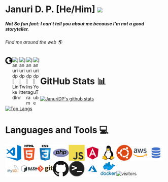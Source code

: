 # Januri D. P. [He/Him] <img src="https://raw.githubusercontent.com/vatsa287/vatsa287/master/assets/Hi.gif?raw=true" width="30px">

##### Not So fun fact: I can't tell you about me because I'm not a good storyteller.

###### Find me around the web 🌎

[<img align="left" alt="januridp.com" width="22px" src="https://raw.githubusercontent.com/iconic/open-iconic/master/svg/globe.svg" />][website]
[<img align="left" alt="januridp | LinkedIn" width="22px" src="https://cdn.jsdelivr.net/npm/simple-icons@v3/icons/linkedin.svg" />][linkedin]
[<img align="left" alt="januridp | Twitter" width="22px" src="https://cdn.jsdelivr.net/npm/simple-icons@v3/icons/twitter.svg" />][twitter]
[<img align="left" alt="januridp | Instagram" width="22px" src="https://cdn.jsdelivr.net/npm/simple-icons@v3/icons/instagram.svg" />][instagram]
[<img align="left" alt="januridp | YouTube" width="22px" src="https://cdn.jsdelivr.net/npm/simple-icons@v3/icons/youtube.svg" />][youtube]

<br>

# GitHub Stats 📊
[![JanuriDP's github stats](https://github-readme-stats.vercel.app/api?username=januridp&show_icons=true&theme=dark)](https://github.com/januridp)

[![Top Langs](https://github-readme-stats.vercel.app/api/top-langs/?username=januridp&layout=compact)](https://github.com/januridp)

# Languages and Tools :computer:

<img align="left" alt="Visual Studio Code" width="50px" src="https://raw.githubusercontent.com/github/explore/80688e429a7d4ef2fca1e82350fe8e3517d3494d/topics/visual-studio-code/visual-studio-code.png" />
<img align="left" alt="HTML5" width="50px" src="https://raw.githubusercontent.com/github/explore/80688e429a7d4ef2fca1e82350fe8e3517d3494d/topics/html/html.png" />
<img align="left" alt="CSS3" width="50px" src="https://raw.githubusercontent.com/github/explore/80688e429a7d4ef2fca1e82350fe8e3517d3494d/topics/css/css.png" />
<img align="left" alt="PHP" width="50px" src="https://raw.githubusercontent.com/github/explore/ccc16358ac4530c6a69b1b80c7223cd2744dea83/topics/php/php.png" />
<img align="left" alt="JavaScript" width="50px" src="https://raw.githubusercontent.com/github/explore/80688e429a7d4ef2fca1e82350fe8e3517d3494d/topics/javascript/javascript.png" />
<img align="left" alt="Angular" width="50px" src="https://raw.githubusercontent.com/github/explore/80688e429a7d4ef2fca1e82350fe8e3517d3494d/topics/angular/angular.png" />
<img align="left" alt="Linux" width="50px" src="https://raw.githubusercontent.com/github/explore/80688e429a7d4ef2fca1e82350fe8e3517d3494d/topics/linux/linux.png" />
<img align="left" alt="Ubuntu" width="50px" src="https://raw.githubusercontent.com/github/explore/80688e429a7d4ef2fca1e82350fe8e3517d3494d/topics/ubuntu/ubuntu.png" />
<img align="left" alt="AWS" width="50px" src="https://raw.githubusercontent.com/github/explore/fbceb94436312b6dacde68d122a5b9c7d11f9524/topics/aws/aws.png" />
<img align="left" alt="SQL" width="50px" src="https://raw.githubusercontent.com/github/explore/80688e429a7d4ef2fca1e82350fe8e3517d3494d/topics/sql/sql.png" />
<img align="left" alt="MySQL" width="50px" src="https://raw.githubusercontent.com/github/explore/80688e429a7d4ef2fca1e82350fe8e3517d3494d/topics/mysql/mysql.png" />
<img align="left" alt="Bash" width="50px" src="https://raw.githubusercontent.com/github/explore/80688e429a7d4ef2fca1e82350fe8e3517d3494d/topics/bash/bash.png" />
<img align="left" alt="Git" width="50px" src="https://raw.githubusercontent.com/github/explore/80688e429a7d4ef2fca1e82350fe8e3517d3494d/topics/git/git.png" />
<img align="left" alt="GitHub" width="50px" src="https://raw.githubusercontent.com/github/explore/78df643247d429f6cc873026c0622819ad797942/topics/github/github.png" />
<img align="left" alt="Terminal" width="50px" src="https://raw.githubusercontent.com/github/explore/80688e429a7d4ef2fca1e82350fe8e3517d3494d/topics/terminal/terminal.png" />
<img align="left" alt="Azure" width="50px" src="https://raw.githubusercontent.com/github/explore/80688e429a7d4ef2fca1e82350fe8e3517d3494d/topics/azure/azure.png" />
<img align="left" alt="Docker" width="50px" src="https://raw.githubusercontent.com/github/explore/80688e429a7d4ef2fca1e82350fe8e3517d3494d/topics/docker/docker.png" />

<br><br><br><br>

![visitors](https://visitor-badge.laobi.icu/badge?page_id=januridp.januridp)

[website]: https://januridp.com/
[twitter]: https://twitter.com/januridp
[youtube]: https://www.youtube.com/user/TheGeekStyle?sub_confirmation=1
[instagram]: https://www.instagram.com/januridp/
[linkedin]: https://www.linkedin.com/in/januridp/
